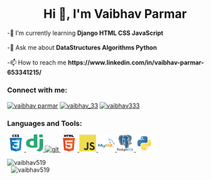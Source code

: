 <h1 align="center">Hi 👋, I'm Vaibhav Parmar</h1>
 -🌱 I’m currently learning <b>Django HTML CSS JavaScript</b> <br> <br>
 -💬 Ask me about <b>DataStructures Algorithms Python</b> <br> <br>
 -📫 How to reach me <b>https://www.linkedin.com/in/vaibhav-parmar-653341215/</b> <br>

<h3 align="left">Connect with me:</h3>
<p align="left">
<a href="https://linkedin.com/in/vaibhav parmar" target="blank"><img align="center" src="https://raw.githubusercontent.com/rahuldkjain/github-profile-readme-generator/master/src/images/icons/Social/linked-in-alt.svg" alt="vaibhav parmar" height="30" width="40" /></a>
<a href="https://www.codechef.com/users/vaibhav_33" target="blank"><img align="center" src="https://cdn.jsdelivr.net/npm/simple-icons@3.1.0/icons/codechef.svg" alt="vaibhav_33" height="30" width="40" /></a>
<a href="https://codeforces.com/profile/vaibhav333" target="blank"><img align="center" src="https://raw.githubusercontent.com/rahuldkjain/github-profile-readme-generator/master/src/images/icons/Social/codeforces.svg" alt="vaibhav333" height="30" width="40" /></a>
</p>

<h3 align="left">Languages and Tools:</h3>
<p align="left"> <a href="https://www.w3schools.com/css/" target="_blank" rel="noreferrer"> <img src="https://raw.githubusercontent.com/devicons/devicon/master/icons/css3/css3-original-wordmark.svg" alt="css3" width="40" height="40"/> </a> <a href="https://www.djangoproject.com/" target="_blank" rel="noreferrer"> <img src="django.svg" alt="django" width="40" height="40"/> </a> <a href="https://git-scm.com/" target="_blank" rel="noreferrer"> <img src="https://www.vectorlogo.zone/logos/git-scm/git-scm-icon.svg" alt="git" width="40" height="40"/> </a> <a href="https://www.w3.org/html/" target="_blank" rel="noreferrer"> <img src="https://raw.githubusercontent.com/devicons/devicon/master/icons/html5/html5-original-wordmark.svg" alt="html5" width="40" height="40"/> </a> <a href="https://developer.mozilla.org/en-US/docs/Web/JavaScript" target="_blank" rel="noreferrer"> <img src="https://raw.githubusercontent.com/devicons/devicon/master/icons/javascript/javascript-original.svg" alt="javascript" width="40" height="40"/> </a> <a href="https://www.mysql.com/" target="_blank" rel="noreferrer"> <img src="https://raw.githubusercontent.com/devicons/devicon/master/icons/mysql/mysql-original-wordmark.svg" alt="mysql" width="40" height="40"/> </a> <a href="https://www.postgresql.org" target="_blank" rel="noreferrer"> <img src="https://raw.githubusercontent.com/devicons/devicon/master/icons/postgresql/postgresql-original-wordmark.svg" alt="postgresql" width="40" height="40"/> </a> <a href="https://www.python.org" target="_blank" rel="noreferrer"> <img src="https://raw.githubusercontent.com/devicons/devicon/master/icons/python/python-original.svg" alt="python" width="40" height="40"/> </a> </p>

<p><img align="left" src="https://github-readme-stats.vercel.app/api/top-langs?username=vaibhav519&show_icons=true&locale=en&layout=compact" alt="vaibhav519" /></p>

&nbsp;<img align="right" src="https://github-readme-stats.vercel.app/api?username=vaibhav519&show_icons=true&locale=en" alt="vaibhav519" width="495" height="150" />
